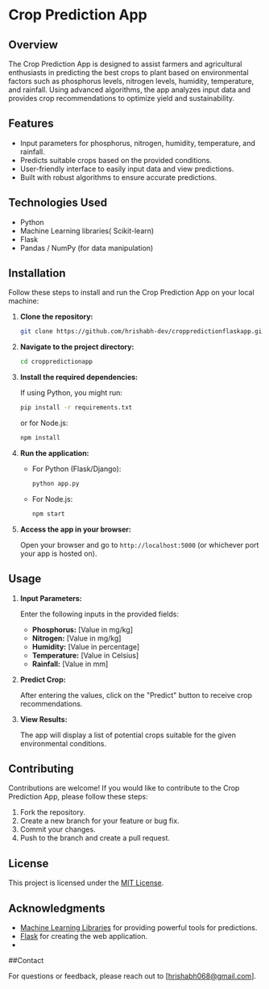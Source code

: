 # Crop Prediction App

## Overview

The Crop Prediction App is designed to assist farmers and agricultural enthusiasts in predicting the best crops to plant based on environmental factors such as phosphorus levels, nitrogen levels, humidity, temperature, and rainfall. Using advanced algorithms, the app analyzes input data and provides crop recommendations to optimize yield and sustainability.

## Features

- Input parameters for phosphorus, nitrogen, humidity, temperature, and rainfall.
- Predicts suitable crops based on the provided conditions.
- User-friendly interface to easily input data and view predictions.
- Built with robust algorithms to ensure accurate predictions.

## Technologies Used

- Python 
- Machine Learning libraries(  Scikit-learn)
- Flask 
- Pandas / NumPy (for data manipulation)

## Installation

Follow these steps to install and run the Crop Prediction App on your local machine:

1. **Clone the repository:**

   ```bash
   git clone https://github.com/hrishabh-dev/croppredictionflaskapp.git
   ```

2. **Navigate to the project directory:**

   ```bash
   cd croppredictionapp
   ```

3. **Install the required dependencies:**

   If using Python, you might run:

   ```bash
   pip install -r requirements.txt
   ```

   or for Node.js:

   ```bash
   npm install
   ```

4. **Run the application:**

   - For Python (Flask/Django):

     ```bash
     python app.py
     ```

   - For Node.js:

     ```bash
     npm start
     ```

5. **Access the app in your browser:**

   Open your browser and go to `http://localhost:5000` (or whichever port your app is hosted on).

## Usage

1. **Input Parameters:**

   Enter the following inputs in the provided fields:
   - **Phosphorus:** [Value in mg/kg]
   - **Nitrogen:** [Value in mg/kg]
   - **Humidity:** [Value in percentage]
   - **Temperature:** [Value in Celsius]
   - **Rainfall:** [Value in mm]

2. **Predict Crop:**

   After entering the values, click on the "Predict" button to receive crop recommendations.

3. **View Results:**

   The app will display a list of potential crops suitable for the given environmental conditions.

## Contributing

Contributions are welcome! If you would like to contribute to the Crop Prediction App, please follow these steps:

1. Fork the repository.
2. Create a new branch for your feature or bug fix.
3. Commit your changes.
4. Push to the branch and create a pull request.

## License

This project is licensed under the [MIT License](LICENSE).

## Acknowledgments

- [Machine Learning Libraries](https://scikit-learn.org/) for providing powerful tools for predictions.
- [Flask](https://flask.palletsprojects.com/) for creating the web application.
- 
##Contact

For questions or feedback, please reach out to [hrishabh068@gmail.com].


